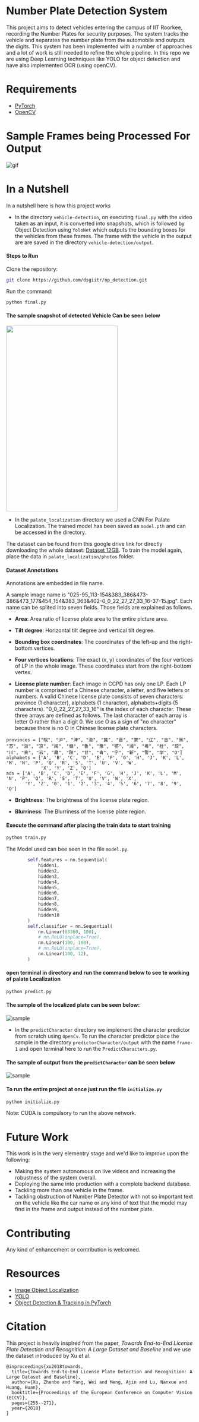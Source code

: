 # Number Plate Detection System

This project aims to detect vehicles entering the campus of IIT Roorkee, recording the Number Plates for security purposes. The system tracks the vehicle and separates the number plate from the automobile and outputs the digits. This system has been implemented with a number of approaches and a lot of work is still needed to refine the whole pipeline. In this repo we are using Deep Learning techniques like YOLO for object detection and have also implemented OCR (using openCV).

# Requirements
- [PyTorch](https://pytorch.org/) 
- [OpenCV](https://opencv.org/)

# Sample Frames being Processed For Output
![gif](photos/frames.gif)

# In a Nutshell
In a nutshell here is how this project works
- In the directory `vehicle-detection`, on executing `final.py` with the video taken as an input, it is converted into snapshots,  which is followed by Object Detection using `YoloNet` which outputs the bounding boxes for the vehicles from these frames. The frame with the vehicle in the output are are saved in the directory `vehicle-detection/output`.

#### Steps to Run

Clone the repository:
```sh
git clone https://github.com/dsgiitr/np_detection.git
```

Run the command:
```sh
python final.py
```

#### The sample snapshot of detected Vehicle Can be seen below
<img src="photos/vehicle.jpg" width="300" height="500" />

- In the `palate_localization` directory we used a CNN For Palate Localization. The trained model has been saved as `model.pth` and can be accessed in the directory. 

The dataset can be found from this google drive link for directly downloading the whole dataset: [Dataset 12GB](https://drive.google.com/open?id=1fFqCXjhk7vE9yLklpJurEwP9vdLZmrJd). To train the model again, place the data in `palate_localization/photos` folder.

#### Dataset Annotations

Annotations are embedded in file name.

A sample image name is "025-95_113-154&383_386&473-386&473_177&454_154&383_363&402-0_0_22_27_27_33_16-37-15.jpg". Each name can be splited into seven fields. Those fields are explained as follows.

- **Area**: Area ratio of license plate area to the entire picture area.

- **Tilt degree**: Horizontal tilt degree and vertical tilt degree.

- **Bounding box coordinates**: The coordinates of the left-up and the right-bottom vertices.

- **Four vertices locations**: The exact (x, y) coordinates of the four vertices of LP in the whole image. These coordinates start from the right-bottom vertex.

- **License plate number**: Each image in CCPD has only one LP. Each LP number is comprised of a Chinese character, a letter, and five letters or numbers. A valid Chinese license plate consists of seven characters: province (1 character), alphabets (1 character), alphabets+digits (5 characters). "0_0_22_27_27_33_16" is the index of each character. These three arrays are defined as follows. The last character of each array is letter O rather than a digit 0. We use O as a sign of "no character" because there is no O in Chinese license plate characters.
```
provinces = ["皖", "沪", "津", "渝", "冀", "晋", "蒙", "辽", "吉", "黑", "苏", "浙", "京", "闽", "赣", "鲁", "豫", "鄂", "湘", "粤", "桂", "琼", "川", "贵", "云", "藏", "陕", "甘", "青", "宁", "新", "警", "学", "O"]
alphabets = ['A', 'B', 'C', 'D', 'E', 'F', 'G', 'H', 'J', 'K', 'L', 'M', 'N', 'P', 'Q', 'R', 'S', 'T', 'U', 'V', 'W',
             'X', 'Y', 'Z', 'O']
ads = ['A', 'B', 'C', 'D', 'E', 'F', 'G', 'H', 'J', 'K', 'L', 'M', 'N', 'P', 'Q', 'R', 'S', 'T', 'U', 'V', 'W', 'X',
       'Y', 'Z', '0', '1', '2', '3', '4', '5', '6', '7', '8', '9', 'O']
```

- **Brightness**: The brightness of the license plate region.

- **Blurriness**: The Blurriness of the license plate region.

#### Execute the command after placing the train data to start training

```sh
python train.py
```

The Model used can bee seen in the file `model.py`.
```python
        self.features = nn.Sequential(
            hidden1,
            hidden2,
            hidden3,
            hidden4,
            hidden5,
            hidden6,
            hidden7,
            hidden8,
            hidden9,
            hidden10
        )
        self.classifier = nn.Sequential(
            nn.Linear(63360, 100),
            # nn.ReLU(inplace=True),
            nn.Linear(100, 100),
            # nn.ReLU(inplace=True),
            nn.Linear(100, 12),
        )
```
#### open terminal in directory and run the command below to see te working of palate Localization
```sh
python predict.py
```
#### The sample of the localized plate can be seen below:
![sample](photos/sample.jpg)

- In the `predictCharacter` directory we implement the character predictor from scratch using `OpenCv`. To run the character predictor place the sample in the directory `predictorCharacter/output`  with the name `frame-1` and open terminal here to run the `PredictCharacters.py`.

#### The sample of output from the `predictCharacter` can be seen below
![sample](photos/sample.png)


#### To run the entire project at once just run the file `initialize.py`

```sh
python initialize.py
```

Note: CUDA is compulsory to run the above network.

# Future Work

This work is in the very elementry stage and we'd like to improve upon the following:

* Making the system autonomous on live videos and increasing the robustness of the system overall.
* Deploying the same into production with a complete backend database.
* Tackling more than one vehicle in the frame.
* Tackling obstruction of Number Plate Detector with not so important text on the vehicle like the car name or any kind of text that the model may find in the frame and output instead of the number plate.

# Contributing
Any kind of enhancement or contribution is welcomed.

# Resources
* [Image Object Localization](https://github.com/ckczzj/Image-Object-Localization)
* [YOLO](https://blog.paperspace.com/how-to-implement-a-yolo-object-detector-in-pytorch/)
* [Object Detection & Tracking in PyTorch](https://towardsdatascience.com/object-detection-and-tracking-in-pytorch-b3cf1a696a98)

# Citation

This project is heavily inspired from the paper, *Towards End-to-End License Plate Detection and Recognition: A Large Dataset and Baseline* and we use the dataset introduced by Xu et al.

```
@inproceedings{xu2018towards,
  title={Towards End-to-End License Plate Detection and Recognition: A Large Dataset and Baseline},
  author={Xu, Zhenbo and Yang, Wei and Meng, Ajin and Lu, Nanxue and Huang, Huan},
  booktitle={Proceedings of the European Conference on Computer Vision (ECCV)},
  pages={255--271},
  year={2018}
}
```
